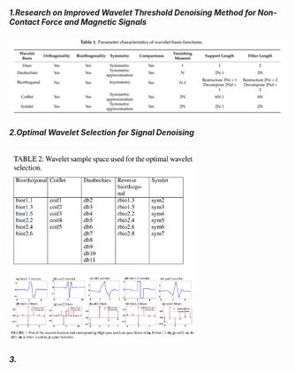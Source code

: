##### 1.Research on Improved Wavelet Threshold Denoising Method for Non-Contact Force and Magnetic Signals

![image-20241116152752421](3.小波基函数库图表.assets/image-20241116152752421.png)

##### 2.Optimal Wavelet Selection for Signal Denoising

<img src="3.小波基函数库图表.assets/image-20241116152829467.png" alt="image-20241116152829467" style="zoom:33%;" />

<img src="3.小波基函数库图表.assets/image-20241116152918615.png" alt="image-20241116152918615" style="zoom: 33%;" />

##### 3.





















